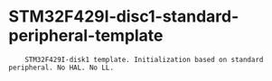 # STM32F429I-disc1-standard-peripheral-template

        STM32F429I-disk1 template. Initialization based on standard peripheral. No HAL. No LL.